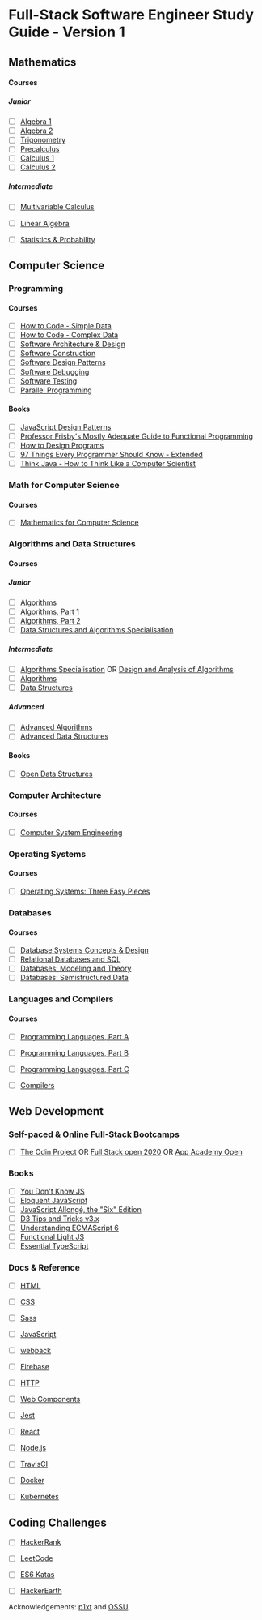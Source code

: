 # Full-Stack Software Engineer Study Guide - Version 1


## Mathematics
#### Courses

##### Junior
- [ ] [Algebra 1](https://www.khanacademy.org/math/algebra)
- [ ] [Algebra 2](https://www.khanacademy.org/math/algebra2)
- [ ] [Trigonometry](https://www.khanacademy.org/math/trigonometry)
- [ ] [Precalculus](https://www.khanacademy.org/math/precalculus)
- [ ] [Calculus 1](https://www.khanacademy.org/math/calculus-1)
- [ ] [Calculus 2](https://www.khanacademy.org/math/calculus-2)

##### Intermediate
- [ ] [Multivariable Calculus](https://www.khanacademy.org/math/multivariable-calculus)
- [ ] [Linear Algebra](https://www.khanacademy.org/math/linear-algebra)
- [ ] [Statistics & Probability](https://www.khanacademy.org/math/statistics-probability)


## Computer Science

### Programming
#### Courses
- [ ] [How to Code - Simple Data](https://www.edx.org/course/how-code-simple-data-ubcx-htc1x)
- [ ] [How to Code - Complex Data](https://www.edx.org/course/how-code-complex-data-ubcx-htc2x)
- [ ] [Software Architecture & Design](https://www.udacity.com/course/software-architecture-design--ud821)
- [ ] [Software Construction](https://ocw.mit.edu/courses/electrical-engineering-and-computer-science/6-005-software-construction-spring-2016/)
- [ ] [Software Design Patterns](https://www.geeksforgeeks.org/software-design-patterns/)
- [ ] [Software Debugging](https://www.udacity.com/course/software-debugging--cs259)
- [ ] [Software Testing](https://www.udacity.com/course/software-testing--cs258)
- [ ] [Parallel Programming](https://www.coursera.org/learn/parprog1)

#### Books
- [ ] [JavaScript Design Patterns](https://addyosmani.com/resources/essentialjsdesignpatterns/book/)
- [ ] [Professor Frisby's Mostly Adequate Guide to Functional Programming](https://mostly-adequate.gitbooks.io/mostly-adequate-guide/)
- [ ] [How to Design Programs](https://htdp.org/)
- [ ] [97 Things Every Programmer Should Know - Extended](https://leanpub.com/97-Things-Every-Programmer-Should-Know-Extended)
- [ ] [Think Java - How to Think Like a Computer Scientist](http://greenteapress.com/wp/think-java/)

### Math for Computer Science
#### Courses
- [ ] [Mathematics for Computer Science](https://ocw.mit.edu/courses/electrical-engineering-and-computer-science/6-042j-mathematics-for-computer-science-spring-2015/)

### Algorithms and Data Structures
#### Courses

##### Junior
- [ ] [Algorithms](https://www.khanacademy.org/computing/computer-science/algorithms)
- [ ] [Algorithms, Part 1](https://www.coursera.org/learn/algorithms-part1)
- [ ] [Algorithms, Part 2](https://www.coursera.org/learn/algorithms-part2)
- [ ] [Data Structures and Algorithms Specialisation](https://www.coursera.org/specializations/data-structures-algorithms)

##### Intermediate
- [ ] [Algorithms Specialisation](https://www.coursera.org/specializations/algorithms) OR [Design and Analysis of Algorithms](https://ocw.mit.edu/courses/electrical-engineering-and-computer-science/6-046j-design-and-analysis-of-algorithms-spring-2015/)
- [ ] [Algorithms](https://www.geeksforgeeks.org/fundamentals-of-algorithms/) 
- [ ] [Data Structures](https://www.geeksforgeeks.org/data-structures/)

##### Advanced
- [ ] [Advanced Algorithms](https://ocw.mit.edu/courses/electrical-engineering-and-computer-science/6-854j-advanced-algorithms-fall-2008/)
- [ ] [Advanced Data Structures](https://ocw.mit.edu/courses/electrical-engineering-and-computer-science/6-851-advanced-data-structures-spring-2012/index.htm)

#### Books
- [ ] [Open Data Structures](http://www.aupress.ca/books/120226/ebook/99Z_Morin_2013-Open_Data_Structures.pdf)

### Computer Architecture
#### Courses
- [ ] [Computer System Engineering](https://ocw.mit.edu/courses/electrical-engineering-and-computer-science/6-033-computer-system-engineering-spring-2018/)

### Operating Systems
#### Courses
- [ ] [Operating Systems: Three Easy Pieces](http://pages.cs.wisc.edu/~remzi/Classes/537/Spring2018/)

### Databases
#### Courses
- [ ] [Database Systems Concepts & Design](https://www.udacity.com/course/database-systems-concepts-design--ud150)
- [ ] [Relational Databases and SQL](https://www.edx.org/course/databases-5-sql)
- [ ] [Databases: Modeling and Theory](https://www.edx.org/course/modeling-and-theory)
- [ ] [Databases: Semistructured Data](https://www.edx.org/course/semistructured-data)

### Languages and Compilers
#### Courses
- [ ] [Programming Languages, Part A](https://www.coursera.org/learn/programming-languages)
- [ ] [Programming Languages, Part B](https://www.coursera.org/learn/programming-languages-part-b)
- [ ] [Programming Languages, Part C](https://www.coursera.org/learn/programming-languages-part-c)
- [ ] [Compilers](https://online.stanford.edu/courses/soe-ycscs1-compilers)


## Web Development

### Self-paced & Online Full-Stack Bootcamps
- [ ] [The Odin Project](https://www.theodinproject.com/) OR [Full Stack open 2020](https://fullstackopen.com/en/) OR [App Academy Open](https://open.appacademy.io/)

### Books
- [ ] [You Don't Know JS](https://github.com/getify/You-Dont-Know-JS)
- [ ] [Eloquent JavaScript](http://eloquentjavascript.net/)
- [ ] [JavaScript Allongé, the "Six" Edition](https://leanpub.com/javascriptallongesix)
- [ ] [D3 Tips and Tricks v3.x](https://leanpub.com/D3-Tips-and-Tricks/read#leanpub-auto-acknowledgements)
- [ ] [Understanding ECMAScript 6](https://leanpub.com/understandinges6/read)
- [ ] [Functional Light JS](https://github.com/getify/Functional-Light-JS)
- [ ] [Essential TypeScript](https://leanpub.com/essentialtypescript/read) 

### Docs & Reference
- [ ] [HTML](https://developer.mozilla.org/en-US/docs/Web/HTML)
- [ ] [CSS](https://developer.mozilla.org/en-US/docs/Web/CSS)
- [ ] [Sass](https://sass-lang.com/)
- [ ] [JavaScript](https://developer.mozilla.org/en-US/docs/Web/JavaScript/Reference)
- [ ] [webpack](https://webpack.js.org/)
- [ ] [Firebase](https://firebase.google.com/docs/)
- [ ] [HTTP](https://developer.mozilla.org/en-US/docs/Web/HTTP)
- [ ] [Web Components](https://developer.mozilla.org/en-US/docs/Web/Web_components)
- [ ] [Jest](https://jestjs.io/)
- [ ] [React](https://reactjs.org/docs/getting-started.html)
- [ ] [Node.js](https://nodejs.org/en/docs/)
- [ ] [TravisCI](https://docs.travis-ci.com/)
- [ ] [Docker](https://docs.docker.com/)
- [ ] [Kubernetes](https://kubernetes.io/docs/home/)


## Coding Challenges
- [ ] [HackerRank](https://www.hackerrank.com/)
- [ ] [LeetCode](https://leetcode.com/)
- [ ] [ES6 Katas](http://es6katas.org/)
- [ ] [HackerEarth](https://www.hackerearth.com/practice/)


Acknowledgements: [p1xt](https://github.com/P1xt/p1xt-guides) and [OSSU](https://github.com/ossu/computer-science)
